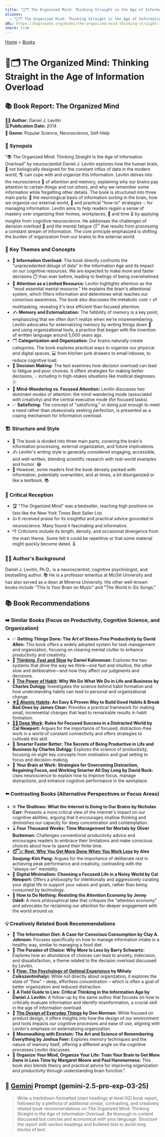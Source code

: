 ```yaml
---
title: "🧠🗂️ The Organized Mind: Thinking Straight in the Age of Information Overload"
aliases:
  - "🧠🗂️ The Organized Mind: Thinking Straight in the Age of Information Overload"
URL: https://bagrounds.org/books/the-organized-mind-thinking-straight-in-the-age-of-information-overload
share: true
---
```

[Home](../index.md) > [Books](./index.md)  
# 🧠🗂️ The Organized Mind: Thinking Straight in the Age of Information Overload  
## 📚 Book Report: The Organized Mind  
  
**🧑‍💻 Author:** Daniel J. Levitin  
**🗓️ Publication Date:** 2014  
**🔖 Genre:** Popular Science, Neuroscience, Self-Help  
  
### 📝 Synopsis  
  
"📚 The Organized Mind: Thinking Straight in the Age of Information Overload" by neuroscientist Daniel J. Levitin explores how the human brain, 🧠 not biologically designed for the constant influx of data in the modern world, 🌎 can cope with and organize this information. Levitin delves into the neuroscience 🧠 of attention and memory, explaining why our brains pay attention to certain things and not others, and why we remember some information while forgetting other details. The book is structured into three main parts: 🧩 the neurological basis of information sorting in the brain, how we organize our external world, 🏡 and practical "how-to" strategies 💡 for managing information. Levitin aims to help readers regain a sense of mastery over organizing their homes, workplaces, 🏢 and time ⏳ by applying insights from cognitive neuroscience. He addresses the challenges of decision overload 🤯 and the mental fatigue 😴 that results from processing a constant stream of information. The core principle emphasized is shifting the burden of organization from our brains to the external world.  
  
### 🔑 Key Themes and Concepts  
  
* 🤯 **Information Overload:** The book directly confronts the "unprecedented deluge of data" in the Information Age and its impact on our cognitive resources. We are expected to make more and faster decisions ⏱️ than ever before, leading to feelings of being overwhelmed.  
* 🧠 **Attention as a Limited Resource:** Levitin highlights attention as the "most essential mental resource." He explains the brain's attentional system, which filters information and determines what reaches our conscious awareness. The book also discusses the metabolic cost ⚡ of multitasking, revealing it's less efficient than focused attention.  
* ✍️ **Memory and Externalization:** The fallibility of memory is a key point, emphasizing that we often don't realize when we're misremembering. Levitin advocates for externalizing memory by writing things down 📝 and using organizational tools, a practice that began with the invention of written language around 5,000 years ago.  
* 🗂️ **Categorization and Organization:** Our brains naturally create categories. The book explores practical ways to organize our physical and digital spaces, 💻 from kitchen junk drawers to email inboxes, to reduce cognitive load.  
* 🤔 **Decision Making:** The text examines how decision overload can lead to fatigue and poor choices. It offers strategies for making better decisions, 💡 including in high-stakes situations like medical diagnoses. 🩺  
* 🧘 **Mind-Wandering vs. Focused Attention:** Levitin discusses two dominant modes of attention: the mind-wandering mode (associated with creativity) and the central executive mode (for focused tasks).  
* ✅ **Satisficing:** The concept of "satisficing," or doing just enough to meet a need rather than obsessively seeking perfection, is presented as a coping mechanism for information overload.  
  
### 🏗️ Structure and Style  
  
* 🧩 The book is divided into three main parts, covering the brain's information processing, external organization, and future implications.  
* ✍️ Levitin's writing style is generally considered engaging, accessible, and well-written, blending scientific research with real-world examples and humor. 😂  
* 🧱 However, some readers find the book densely packed with information, potentially overwritten, and at times, a bit disorganized or like a textbook. 📚  
  
### 📰 Critical Reception  
  
* 🏆 "The Organized Mind" was a bestseller, reaching high positions on lists like the New York Times Best Seller List.  
* 👍 It received praise for its insightful and practical advice grounded in neuroscience. Many found it fascinating and informative.  
* 👎 Criticisms include its length, density, and occasional divergence from the main theme. Some felt it could be repetitive or that some material might quickly become dated. ⏳  
  
### 🧑‍🏫 Author's Background  
  
Daniel J. Levitin, Ph.D., is a neuroscientist, cognitive psychologist, and bestselling author. 📚 He is a professor emeritus at McGill University and has also served as a dean at Minerva University. His other well-known books include "This Is Your Brain on Music" and "The World in Six Songs."  
  
## 📚 Book Recommendations  
  
### ➡️ Similar Books (Focus on Productivity, Cognitive Science, and Organization)  
  
* ✅ **Getting Things Done: The Art of Stress-Free Productivity by David Allen:** This book offers a widely adopted system for task management and organization, focusing on clearing mental clutter to enhance productivity and creativity.  
* 🧠 **[Thinking, Fast and Slow](./thinking-fast-and-slow.md) by Daniel Kahneman:** Explores the two systems that drive the way we think—one fast and intuitive, the other slow and deliberative—and how they affect our judgments and decisions.  
* 💪 **[The Power of Habit](./the-power-of-habit.md): Why We Do What We Do in Life and Business by Charles Duhigg:** Investigates the science behind habit formation and how understanding habits can lead to personal and organizational change.  
* **[⚛️🔄 Atomic Habits](./atomic-habits.md): An Easy & Proven Way to Build Good Habits & Break Bad Ones by James Clear:** Provides a practical framework for making small, incremental changes that lead to remarkable results in habit formation.  
* **[🤿💼 Deep Work](./deep-work.md): Rules for Focused Success in a Distracted World by Cal Newport:** Argues for the importance of focused, distraction-free work in a world of constant connectivity and offers strategies to cultivate this skill.  
* 🚀 **Smarter Faster Better: The Secrets of Being Productive in Life and Business by Charles Duhigg:** Explores the science of productivity, focusing on eight key concepts from motivation and goal setting to focus and decision-making.  
* 🧠 **Your Brain at Work: Strategies for Overcoming Distraction, Regaining Focus, and Working Smarter All Day Long by David Rock:** Uses neuroscience to explain how to improve focus, manage distractions, and enhance cognitive performance in the workplace.  
  
### ⬅️ Contrasting Books (Alternative Perspectives or Focus Areas)  
  
* 🌐 **The Shallows: What the Internet Is Doing to Our Brains by Nicholas Carr:** Presents a more critical view of the internet's impact on our cognitive abilities, arguing that it encourages shallow thinking and diminishes our capacity for deep concentration and contemplation.  
* ⌛ **Four Thousand Weeks: Time Management for Mortals by Oliver Burkeman:** Challenges conventional productivity advice and encourages readers to embrace their limitations and make conscious choices about how to spend their finite time.  
* **[😴📈 Rest: Why You Get More Done When You Work Less](./rest-why-you-get-more-done-when-you-work-less.md) by Alex Soojung-Kim Pang:** Argues for the importance of deliberate rest in achieving peak performance and creativity, contrasting with the "always-on" mentality.  
* 📱 **Digital Minimalism: Choosing a Focused Life in a Noisy World by Cal Newport:** Offers a philosophy for intentionally and aggressively curating your digital life to support your values and goals, rather than being consumed by technology.  
* 🧘 **How to Do Nothing: Resisting the Attention Economy by Jenny Odell:** A more philosophical take that critiques the "attention economy" and advocates for reclaiming our attention for deeper engagement with the world around us.  
  
### 💡 Creatively Related Book Recommendations  
  
* 🥗 **The Information Diet: A Case for Conscious Consumption by Clay A. Johnson:** Focuses specifically on how to manage information intake in a healthy way, similar to managing a food diet.  
* 🤔 **The Paradox of Choice: Why More Is Less by Barry Schwartz:** Explores how an abundance of choices can lead to anxiety, indecision, and dissatisfaction, a theme related to the decision overload discussed by Levitin.  
* 🌊 **[Flow: The Psychology of Optimal Experience](./flow-the-psychology-of-optimal-experience.md) by Mihaly Csikszentmihalyi:** While not directly about organization, it explores the state of "flow" – deep, effortless concentration – which is often a goal of better organization and reduced distraction.  
* 🧐 **A Field Guide to Lies: Critical Thinking in the Information Age by Daniel J. Levitin:** A follow-up by the same author that focuses on how to critically evaluate information and identify misinformation, a crucial skill in the age of information overload.  
* 📐 **[The Design of Everyday Things](./the-design-of-everyday-things.md) by Don Norman:** While focused on product design, it offers insights into how the design of our environment and tools impacts our cognitive processes and ease of use, aligning with Levitin's emphasis on externalizing organization.  
* 🚶 **Moonwalking with Einstein: The Art and Science of Remembering Everything by Joshua Foer:** Explores memory techniques and the nature of memory itself, offering a different angle on the cognitive processes Levitin discusses.  
* 🧠 **Organize Your Mind, Organize Your Life: Train Your Brain to Get More Done in Less Time by Margaret Moore and Paul Hammerness:** This book also blends theory and practical advice for improving organization and productivity through understanding brain function.".  
  
## 💬 [Gemini](../software/gemini.md) Prompt (gemini-2.5-pro-exp-03-25)  
> Write a markdown-formatted (start headings at level H2) book report, followed by a plethora of additional similar, contrasting, and creatively related book recommendations on The Organized Mind: Thinking Straight in the Age of Information Overload. Be thorough in content discussed but concise and economical with your language. Structure the report with section headings and bulleted lists to avoid long blocks of text.